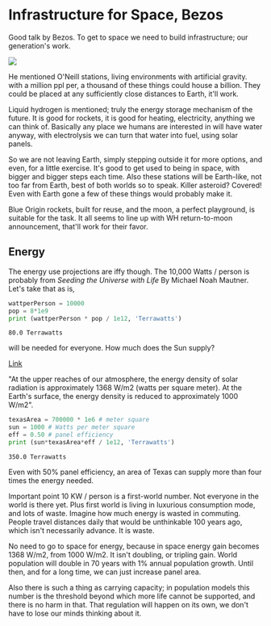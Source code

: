 # Infrastructure for Space, Bezos

Good talk by Bezos. To get to space we need to build infrastructure;
our generation's work.

[![](http://img.youtube.com/vi/GQ98hGUe6FM/0.jpg)](http://www.youtube.com/watch?v=GQ98hGUe6FM)

He mentioned O'Neill stations, living environments with artificial
gravity. with a million ppl per, a thousand of these things could
house a billion. They could be placed at any sufficiently close
distances to Earth, it'll work.

Liquid hydrogen is mentioned; truly the energy storage mechanism of
the future. It is good for rockets, it is good for heating,
electricity, anything we can think of. Basically any place we humans
are interested in will have water anyway, with electrolysis we can
turn that water into fuel, using solar panels.

So we are not leaving Earth, simply stepping outside it for more
options, and even, for a little exercise. It's good to get used to
being in space, with bigger and bigger steps each time. Also these
stations will be Earth-like, not too far from Earth, best of both
worlds so to speak. Killer asteroid? Covered! Even with Earth gone a
few of these things would probably make it.

Blue Origin rockets, built for reuse, and the moon, a perfect
playground, is suitable for the task. It all seems to line up with WH
return-to-moon announcement, that'll work for their favor. 

<a name='energy'/>

## Energy

The energy use projections are iffy though. The 10,000 Watts / person
is probably from *Seeding the Universe with Life* By Michael Noah
Mautner. Let's take that as is,

```python
wattperPerson = 10000
pop = 8*1e9
print (wattperPerson * pop / 1e12, 'Terrawatts')
```

```text
80.0 Terrawatts
```

will be needed for everyone. How much does the Sun supply?

[Link](https://ag.tennessee.edu/solar/Pages/What%20Is%20Solar%20Energy/Sun's%20Energy.aspx)

"At the upper reaches of our atmosphere, the energy density of solar
radiation is approximately 1368 W/m2 (watts per square meter).  At the
Earth's surface, the energy density is reduced to approximately 1000
W/m2".

```python
texasArea = 700000 * 1e6 # meter square
sun = 1000 # Watts per meter square
eff = 0.50 # panel efficiency
print (sun*texasArea*eff / 1e12, 'Terrawatts')
```

```text
350.0 Terrawatts
```

Even with 50% panel efficiency, an area of Texas can supply more than
four times the energy needed.

Important point 10 KW / person is a first-world number. Not everyone
in the world is there yet. Plus first world is living in luxurious
consumption mode, and lots of waste. Imagine how much energy is wasted
in commuting. People travel distances daily that would be unthinkable
100 years ago, which isn't necessarily advance. It is waste.

No need to go to space for energy, because in space energy gain
becomes 1368 W/m2, from 1000 W/m2. It isn't doubling, or tripling
gain. World population will double in 70 years with 1% annual
population growth.  Until then, and for a long time, we can just
increase panel area.

Also there is such a thing as carrying capacity; in population models
this number is the threshold beyond which more life cannot be
supported, and there is no harm in that. That regulation will happen
on its own, we don't have to lose our minds thinking about it.



